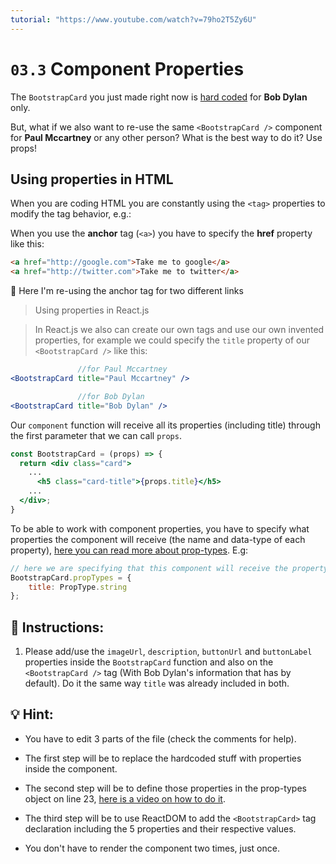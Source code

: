 ```yaml
---
tutorial: "https://www.youtube.com/watch?v=79ho2T5Zy6U"
---
```


# `03.3` Component Properties

The `BootstrapCard` you just made right now is [hard coded](https://www.youtube.com/watch?v=8AfUqg5pUQQ) for **Bob Dylan** only.

But, what if we also want to re-use the same `<BootstrapCard />` component for **Paul Mccartney** or any other person? What is the best way to do it? Use props!

## Using properties in HTML

When you are coding HTML you are constantly using the `<tag>` properties to modify the tag behavior, e.g.:

When you use the **anchor** tag (`<a>`) you have to specify the **href** property like this:

```html
<a href="http://google.com">Take me to google</a>
<a href="http://twitter.com">Take me to twitter</a>
```

:mag_right: Here I'm re-using the anchor tag for two different links

> Using properties in React.js

> In React.js we also can create our own tags and use our own invented properties, for example we could specify the `title` property of our `<BootstrapCard />` like this:

```jsx
               //for Paul Mccartney
<BootstrapCard title="Paul Mccartney" />

               //for Bob Dylan
<BootstrapCard title="Bob Dylan" />
```

Our `component` function will receive all its properties (including title) through the first parameter that we can call `props`.

```jsx
const BootstrapCard = (props) => {
  return <div class="card">
    ...
      <h5 class="card-title">{props.title}</h5>
    ...
  </div>;
}
```

To be able to work with component properties, you have to specify what properties the component will receive (the name and data-type of each property), [here you can read more about prop-types](https://reactjs.org/docs/typechecking-with-proptypes.html). E.g:

```jsx
// here we are specifying that this component will receive the property "title" and it will be a string.
BootstrapCard.propTypes = {
	title: PropType.string
};
```

## 📝 Instructions:

1. Please add/use the `imageUrl`, `description`, `buttonUrl` and `buttonLabel` properties inside the `BootstrapCard` function and also on the `<BootstrapCard />` tag (With Bob Dylan's information that has by default). Do it the same way `title` was already included in both.

## 💡 Hint:

* You have to edit 3 parts of the file (check the comments for help).

* The first step will be to replace the hardcoded stuff with properties inside the component.

* The second step will be to define those properties in the prop-types object on line 23, [here is a video on how to do it](https://www.youtube.com/watch?v=oty7VGcXK44).

* The third step will be to use ReactDOM to add the `<BootstrapCard>` tag declaration including the 5 properties and their respective values.

* You don't have to render the component two times, just once.
